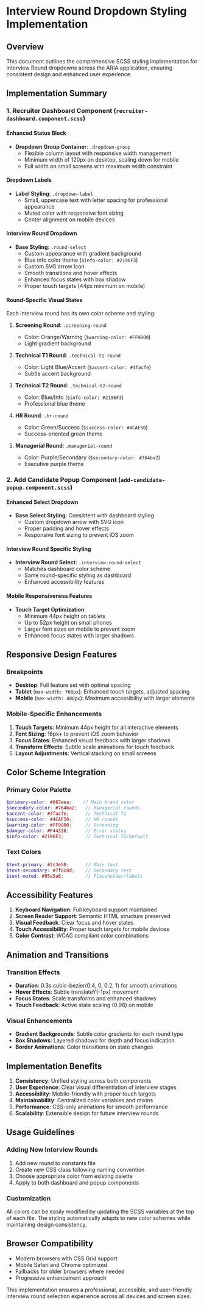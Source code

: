 # Interview Round Dropdown Styling Implementation

## Overview
This document outlines the comprehensive SCSS styling implementation for Interview Round dropdowns across the ARIA application, ensuring consistent design and enhanced user experience.

## Implementation Summary

### 1. Recruiter Dashboard Component (`recruiter-dashboard.component.scss`)

#### Enhanced Status Block
- **Dropdown Group Container**: `.dropdown-group`
  - Flexible column layout with responsive width management
  - Minimum width of 120px on desktop, scaling down for mobile
  - Full width on small screens with maximum width constraint

#### Dropdown Labels
- **Label Styling**: `.dropdown-label`
  - Small, uppercase text with letter spacing for professional appearance
  - Muted color with responsive font sizing
  - Center alignment on mobile devices

#### Interview Round Dropdown
- **Base Styling**: `.round-select`
  - Custom appearance with gradient background
  - Blue info color theme (`$info-color: #2196F3`)
  - Custom SVG arrow icon
  - Smooth transitions and hover effects
  - Enhanced focus states with box shadow
  - Proper touch targets (44px minimum on mobile)

#### Round-Specific Visual States
Each interview round has its own color scheme and styling:

1. **Screening Round**: `.screening-round`
   - Color: Orange/Warning (`$warning-color: #FF9800`)
   - Light gradient background

2. **Technical T1 Round**: `.technical-t1-round`
   - Color: Light Blue/Accent (`$accent-color: #4facfe`)
   - Subtle accent background

3. **Technical T2 Round**: `.technical-t2-round`
   - Color: Blue/Info (`$info-color: #2196F3`)
   - Professional blue theme

4. **HR Round**: `.hr-round`
   - Color: Green/Success (`$success-color: #4CAF50`)
   - Success-oriented green theme

5. **Managerial Round**: `.managerial-round`
   - Color: Purple/Secondary (`$secondary-color: #764ba2`)
   - Executive purple theme

### 2. Add Candidate Popup Component (`add-candidate-popup.component.scss`)

#### Enhanced Select Dropdown
- **Base Select Styling**: Consistent with dashboard styling
  - Custom dropdown arrow with SVG icon
  - Proper padding and hover effects
  - Responsive font sizing to prevent iOS zoom

#### Interview Round Specific Styling
- **Interview Round Select**: `.interview-round-select`
  - Matches dashboard color scheme
  - Same round-specific styling as dashboard
  - Enhanced accessibility features

#### Mobile Responsiveness Features
- **Touch Target Optimization**:
  - Minimum 44px height on tablets
  - Up to 52px height on small phones
  - Larger font sizes on mobile to prevent zoom
  - Enhanced focus states with larger shadows

## Responsive Design Features

### Breakpoints
- **Desktop**: Full feature set with optimal spacing
- **Tablet** (`max-width: 768px`): Enhanced touch targets, adjusted spacing
- **Mobile** (`max-width: 480px`): Maximum accessibility with larger elements

### Mobile-Specific Enhancements
1. **Touch Targets**: Minimum 44px height for all interactive elements
2. **Font Sizing**: 16px+ to prevent iOS zoom behavior
3. **Focus States**: Enhanced visual feedback with larger shadows
4. **Transform Effects**: Subtle scale animations for touch feedback
5. **Layout Adjustments**: Vertical stacking on small screens

## Color Scheme Integration

### Primary Color Palette
```scss
$primary-color: #667eea;    // Main brand color
$secondary-color: #764ba2;   // Managerial rounds
$accent-color: #4facfe;      // Technical T1
$success-color: #4CAF50;     // HR rounds
$warning-color: #FF9800;     // Screening
$danger-color: #F44336;      // Error states
$info-color: #2196F3;        // Technical T2/Default
```

### Text Colors
```scss
$text-primary: #2c3e50;      // Main text
$text-secondary: #7f8c8d;    // Secondary text
$text-muted: #95a5a6;        // Placeholder/labels
```

## Accessibility Features

1. **Keyboard Navigation**: Full keyboard support maintained
2. **Screen Reader Support**: Semantic HTML structure preserved
3. **Visual Feedback**: Clear focus and hover states
4. **Touch Accessibility**: Proper touch targets for mobile devices
5. **Color Contrast**: WCAG compliant color combinations

## Animation and Transitions

### Transition Effects
- **Duration**: 0.3s cubic-bezier(0.4, 0, 0.2, 1) for smooth animations
- **Hover Effects**: Subtle translateY(-1px) movement
- **Focus States**: Scale transforms and enhanced shadows
- **Touch Feedback**: Active state scaling (0.98) on mobile

### Visual Enhancements
- **Gradient Backgrounds**: Subtle color gradients for each round type
- **Box Shadows**: Layered shadows for depth and focus indication
- **Border Animations**: Color transitions on state changes

## Implementation Benefits

1. **Consistency**: Unified styling across both components
2. **User Experience**: Clear visual differentiation of interview stages
3. **Accessibility**: Mobile-friendly with proper touch targets
4. **Maintainability**: Centralized color variables and mixins
5. **Performance**: CSS-only animations for smooth performance
6. **Scalability**: Extensible design for future interview rounds

## Usage Guidelines

### Adding New Interview Rounds
1. Add new round to constants file
2. Create new CSS class following naming convention
3. Choose appropriate color from existing palette
4. Apply to both dashboard and popup components

### Customization
All colors can be easily modified by updating the SCSS variables at the top of each file. The styling automatically adapts to new color schemes while maintaining design consistency.

## Browser Compatibility
- Modern browsers with CSS Grid support
- Mobile Safari and Chrome optimized
- Fallbacks for older browsers where needed
- Progressive enhancement approach

This implementation ensures a professional, accessible, and user-friendly interview round selection experience across all devices and screen sizes.
